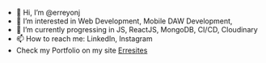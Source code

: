 - 👋 Hi, I’m @erreyonj
- 👀 I’m interested in Web Development, Mobile DAW Development, 
- 🌱 I’m currently progressing in JS, ReactJS, MongoDB, CI/CD, Cloudinary
- 📫 How to reach me: LinkedIn, Instagram
- Check my Portfolio on my site [Erresites](erresites.netlify.app)

<!---
erreyonj/erreyonj is a ✨ special ✨ repository because its `README.md` (this file) appears on your GitHub profile.
You can click the Preview link to take a look at your changes.
--->
